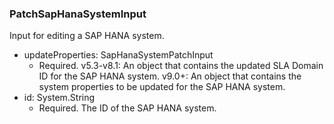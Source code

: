 ### PatchSapHanaSystemInput
Input for editing a SAP HANA system.

- updateProperties: SapHanaSystemPatchInput
  - Required. v5.3-v8.1: An object that contains the updated SLA Domain ID for the SAP HANA system.
v9.0+: An object that contains the system properties to be updated for the SAP HANA system.
- id: System.String
  - Required. The ID of the SAP HANA system.
